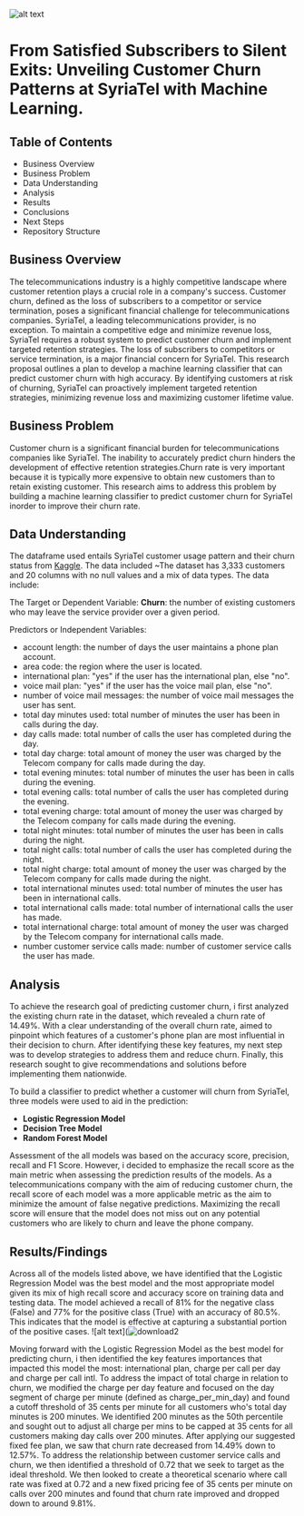 ![alt text](https://www.telecomreviewafrica.com/images/stories/2022/06/Telecom_and_E-Business_Systems_Unlimited_Growth.jpg)

# From Satisfied Subscribers to Silent Exits: Unveiling Customer Churn Patterns at SyriaTel with Machine Learning.
## Table of Contents
- Business Overview
- Business Problem
- Data Understanding
- Analysis
- Results
- Conclusions
- Next Steps
- Repository Structure
  
## Business Overview
The telecommunications industry is a highly competitive landscape where customer retention plays a crucial role in a company's success. Customer churn, defined as the loss of subscribers to a competitor or service termination, poses a significant financial challenge for telecommunications companies. SyriaTel, a leading telecommunications provider, is no exception. To maintain a competitive edge and minimize revenue loss, SyriaTel requires a robust system to predict customer churn and implement targeted retention strategies.
The loss of subscribers to competitors or service termination, is a major financial concern for SyriaTel. This research proposal outlines a plan to develop a machine learning classifier that can predict customer churn with high accuracy. By identifying customers at risk of churning, SyriaTel can proactively implement targeted retention strategies, minimizing revenue loss and maximizing customer lifetime value.

## Business Problem
Customer churn is a significant financial burden for telecommunications companies like SyriaTel. The inability to accurately predict churn hinders the development of effective retention strategies.Churn rate is very important because it is typically more expensive to obtain new customers than to retain existing customer. This research aims to address this problem by building a machine learning classifier to predict customer churn for SyriaTel inorder to improve their churn rate.

## Data Understanding
The dataframe used entails SyriaTel customer usage pattern and their churn status from [Kaggle](https://www.kaggle.com/datasets/becksddf/churn-in-telecoms-dataset). 
The data included ~The dataset has 3,333 customers and 20 columns with no null values and a mix of data types. 
The data include:

The Target or Dependent Variable: **Churn**: the number of existing customers who may leave the service provider over a given period.

Predictors or Independent Variables: 
- account length: the number of days the user maintains a phone plan account.
- area code: the region where the user is located.
- international plan: "yes" if the user has the international plan, else "no".
- voice mail plan: "yes" if the user has the voice mail plan, else "no".
- number of voice mail messages: the number of voice mail messages the user has sent.
- total day minutes used: total number of minutes the user has been in calls during the day.
- day calls made: total number of calls the user has completed during the day.
- total day charge: total amount of money the user was charged by the Telecom company for calls made during the day.
- total evening minutes: total number of minutes the user has been in calls during the evening.
- total evening calls: total number of calls the user has completed during the evening.
- total evening charge: total amount of money the user was charged by the Telecom company for calls made during the evening.
- total night minutes: total number of minutes the user has been in calls during the night.
- total night calls: total number of calls the user has completed during the night.
- total night charge: total amount of money the user was charged by the Telecom company for calls made during the night.
- total international minutes used: total number of minutes the user has been in international calls.
- total international calls made: total number of international calls the user has made.
- total international charge: total amount of money the user was charged by the Telecom company for international calls made.
- number customer service calls made: number of customer service calls the user has made.
  
## Analysis
To achieve the research goal of predicting customer churn, i first analyzed the existing churn rate in the dataset, which revealed a churn rate of 14.49%. With a clear understanding of the overall churn rate, aimed to pinpoint which features of a customer's phone plan are most influential in their decision to churn. After identifying these key features, my next step was to develop strategies to address them and reduce churn. Finally, this research sought to give recommendations and solutions before implementing them nationwide.

To build a classifier to predict whether a customer will churn from SyriaTel, three models were used to aid in the prediction:

- **Logistic Regression Model**
- **Decision Tree Model**
- **Random Forest Model**

Assessment of the all models was based on the accuracy score, precision, recall and F1 Score. However, i decided to emphasize the recall score as the main metric when assessing the prediction results of the models. As a telecommunications company with the aim of reducing customer churn, the recall score of each model was a more applicable metric as the aim to minimize the amount of false negative predictions. Maximizing the recall score will ensure that the model does not miss out on any potential customers who are likely to churn and leave the phone company.

## Results/Findings

Across all of the models listed above, we have identified that the Logistic Regression Model was the best model and the most appropriate model given its mix of high recall score and accuracy score on training data and testing data. The model achieved a recall of 81% for the negative class (False) and 77% for the positive class (True) with an accuracy of 80.5%. This indicates that the model is effective at capturing a substantial portion of the positive cases. 
![alt text](![download2](https://github.com/soniaojay/Phase-3-Project/assets/152200934/194bbb43-f7d8-4024-b39b-147c036c403c)

Moving forward with the Logistic Regression Model as the best model for predicting churn, i then identified the key features importances that impacted this model the most: international plan, charge per call per day and charge per call intl. To address the impact of total charge in relation to churn, we modified the charge per day feature and focused on the day segment of charge per minute (defined as charge_per_min_day) and found a cutoff threshold of 35 cents per minute for all customers who's total day minutes is 200 minutes. We identified 200 minutes as the 50th percentile and sought out to adjust all charge per mins to be capped at 35 cents for all customers making day calls over 200 minutes. After applying our suggested fixed fee plan, we saw that churn rate decreased from 14.49% down to 12.57%. To address the relationship between customer service calls and churn, we then identified a threshold of 0.72 that we seek to target as the ideal threshold. We then looked to create a theoretical scenario where call rate was fixed at 0.72 and a new fixed pricing fee of 35 cents per minute on calls over 200 minutes and found that churn rate improved and dropped down to around 9.81%.
